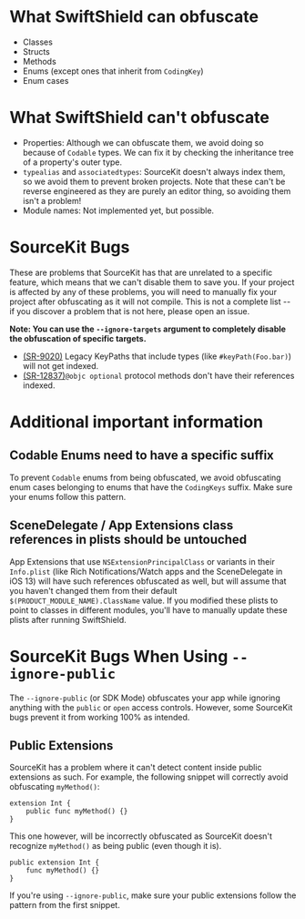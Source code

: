 # What SwiftShield can obfuscate

- Classes
- Structs
- Methods
- Enums (except ones that inherit from `CodingKey`)
- Enum cases

# What SwiftShield can't obfuscate

- Properties: Although we can obfuscate them, we avoid doing so because of `Codable` types. We can fix it by checking the inheritance tree of a property's outer type.
- `typealias` and `associatedtypes`: SourceKit doesn't always index them, so we avoid them to prevent broken projects. Note that these can't be reverse engineered as they are purely an editor thing, so avoiding them isn't a problem!
- Module names: Not implemented yet, but possible.

# SourceKit Bugs

These are problems that SourceKit has that are unrelated to a specific feature, which means that we can't disable them to save you. If your project is affected by any of these problems, you will need to manually fix your project after obfuscating as it will not compile. This is not a complete list -- if you discover a problem that is not here, please open an issue.

**Note: You can use the `--ignore-targets` argument to completely disable the obfuscation of specific targets.**

- [(SR-9020)](https://bugs.swift.org/browse/SR-9020) Legacy KeyPaths that include types (like `#keyPath(Foo.bar)`) will not get indexed.
- [(SR-12837)](https://bugs.swift.org/browse/SR-12837)`@objc optional` protocol methods don't have their references indexed.

# Additional important information

## Codable Enums need to have a specific suffix

To prevent `Codable` enums from being obfuscated, we avoid obfuscating enum cases belonging to enums that have the `CodingKeys` suffix. Make sure your enums follow this pattern.

## SceneDelegate / App Extensions class references in plists should be untouched

App Extensions that use `NSExtensionPrincipalClass` or variants in their `Info.plist` (like Rich Notifications/Watch apps and the SceneDelegate in iOS 13) will have such references obfuscated as well, but will assume that you haven't changed them from their default `$(PRODUCT_MODULE_NAME).ClassName` value. If you modified these plists to point to classes in different modules, you'll have to manually update these plists after running SwiftShield.

# SourceKit Bugs When Using `--ignore-public`

The `--ignore-public` (or SDK Mode) obfuscates your app while ignoring anything with the `public` or `open` access controls. However, some SourceKit bugs prevent it from working 100% as intended.

## Public Extensions

SourceKit has a problem where it can't detect content inside public extensions as such. For example, the following snippet will correctly avoid obfuscating `myMethod()`:

```
extension Int {
    public func myMethod() {}
}
```

This one however, will be incorrectly obfuscated as SourceKit doesn't recognize `myMethod()` as being public (even though it is).

```
public extension Int {
    func myMethod() {}
}
```

If you're using `--ignore-public`, make sure your public extensions follow the pattern from the first snippet.
